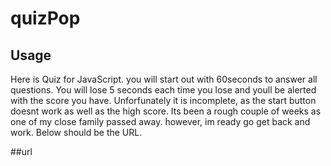 # quizPop



## Usage
Here is Quiz for JavaScript. you will start out with 60seconds to answer all questions. You will lose 5 seconds each time you lose and youll be alerted with the score you have. Unforfunately it is incomplete, as the start button doesnt work as well as the high score. Its been a rough couple of weeks as one of my close family passed away. however, im ready go get back and work. Below should be the URL.

##url